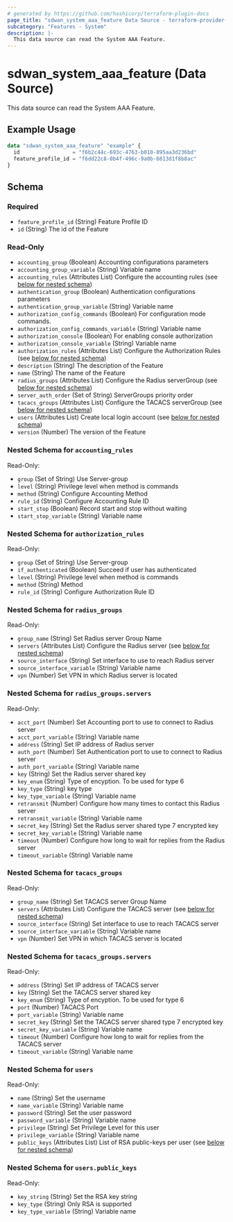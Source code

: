 ```yaml
---
# generated by https://github.com/hashicorp/terraform-plugin-docs
page_title: "sdwan_system_aaa_feature Data Source - terraform-provider-sdwan"
subcategory: "Features - System"
description: |-
  This data source can read the System AAA Feature.
---
```


# sdwan_system_aaa_feature (Data Source)

This data source can read the System AAA Feature.

## Example Usage

```terraform
data "sdwan_system_aaa_feature" "example" {
  id                 = "f6b2c44c-693c-4763-b010-895aa3d236bd"
  feature_profile_id = "f6dd22c8-0b4f-496c-9a0b-6813d1f8b8ac"
}
```

<!-- schema generated by tfplugindocs -->
## Schema

### Required

- `feature_profile_id` (String) Feature Profile ID
- `id` (String) The id of the Feature

### Read-Only

- `accounting_group` (Boolean) Accounting configurations parameters
- `accounting_group_variable` (String) Variable name
- `accounting_rules` (Attributes List) Configure the accounting rules (see [below for nested schema](#nestedatt--accounting_rules))
- `authentication_group` (Boolean) Authentication configurations parameters
- `authentication_group_variable` (String) Variable name
- `authorization_config_commands` (Boolean) For configuration mode commands.
- `authorization_config_commands_variable` (String) Variable name
- `authorization_console` (Boolean) For enabling console authorization
- `authorization_console_variable` (String) Variable name
- `authorization_rules` (Attributes List) Configure the Authorization Rules (see [below for nested schema](#nestedatt--authorization_rules))
- `description` (String) The description of the Feature
- `name` (String) The name of the Feature
- `radius_groups` (Attributes List) Configure the Radius serverGroup (see [below for nested schema](#nestedatt--radius_groups))
- `server_auth_order` (Set of String) ServerGroups priority order
- `tacacs_groups` (Attributes List) Configure the TACACS serverGroup (see [below for nested schema](#nestedatt--tacacs_groups))
- `users` (Attributes List) Create local login account (see [below for nested schema](#nestedatt--users))
- `version` (Number) The version of the Feature

<a id="nestedatt--accounting_rules"></a>
### Nested Schema for `accounting_rules`

Read-Only:

- `group` (Set of String) Use Server-group
- `level` (String) Privilege level when method is commands
- `method` (String) Configure Accounting Method
- `rule_id` (String) Configure Accounting Rule ID
- `start_stop` (Boolean) Record start and stop without waiting
- `start_stop_variable` (String) Variable name


<a id="nestedatt--authorization_rules"></a>
### Nested Schema for `authorization_rules`

Read-Only:

- `group` (Set of String) Use Server-group
- `if_authenticated` (Boolean) Succeed if user has authenticated
- `level` (String) Privilege level when method is commands
- `method` (String) Method
- `rule_id` (String) Configure Authorization Rule ID


<a id="nestedatt--radius_groups"></a>
### Nested Schema for `radius_groups`

Read-Only:

- `group_name` (String) Set Radius server Group Name
- `servers` (Attributes List) Configure the Radius server (see [below for nested schema](#nestedatt--radius_groups--servers))
- `source_interface` (String) Set interface to use to reach Radius server
- `source_interface_variable` (String) Variable name
- `vpn` (Number) Set VPN in which Radius server is located

<a id="nestedatt--radius_groups--servers"></a>
### Nested Schema for `radius_groups.servers`

Read-Only:

- `acct_port` (Number) Set Accounting port to use to connect to Radius server
- `acct_port_variable` (String) Variable name
- `address` (String) Set IP address of Radius server
- `auth_port` (Number) Set Authentication port to use to connect to Radius server
- `auth_port_variable` (String) Variable name
- `key` (String) Set the Radius server shared key
- `key_enum` (String) Type of encyption. To be used for type 6
- `key_type` (String) key type
- `key_type_variable` (String) Variable name
- `retransmit` (Number) Configure how many times to contact this Radius server
- `retransmit_variable` (String) Variable name
- `secret_key` (String) Set the Radius server shared type 7 encrypted key
- `secret_key_variable` (String) Variable name
- `timeout` (Number) Configure how long to wait for replies from the Radius server
- `timeout_variable` (String) Variable name



<a id="nestedatt--tacacs_groups"></a>
### Nested Schema for `tacacs_groups`

Read-Only:

- `group_name` (String) Set TACACS server Group Name
- `servers` (Attributes List) Configure the TACACS server (see [below for nested schema](#nestedatt--tacacs_groups--servers))
- `source_interface` (String) Set interface to use to reach TACACS server
- `source_interface_variable` (String) Variable name
- `vpn` (Number) Set VPN in which TACACS server is located

<a id="nestedatt--tacacs_groups--servers"></a>
### Nested Schema for `tacacs_groups.servers`

Read-Only:

- `address` (String) Set IP address of TACACS server
- `key` (String) Set the TACACS server shared key
- `key_enum` (String) Type of encyption. To be used for type 6
- `port` (Number) TACACS Port
- `port_variable` (String) Variable name
- `secret_key` (String) Set the TACACS server shared type 7 encrypted key
- `secret_key_variable` (String) Variable name
- `timeout` (Number) Configure how long to wait for replies from the TACACS server
- `timeout_variable` (String) Variable name



<a id="nestedatt--users"></a>
### Nested Schema for `users`

Read-Only:

- `name` (String) Set the username
- `name_variable` (String) Variable name
- `password` (String) Set the user password
- `password_variable` (String) Variable name
- `privilege` (String) Set Privilege Level for this user
- `privilege_variable` (String) Variable name
- `public_keys` (Attributes List) List of RSA public-keys per user (see [below for nested schema](#nestedatt--users--public_keys))

<a id="nestedatt--users--public_keys"></a>
### Nested Schema for `users.public_keys`

Read-Only:

- `key_string` (String) Set the RSA key string
- `key_type` (String) Only RSA is supported
- `key_type_variable` (String) Variable name
